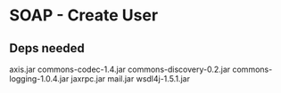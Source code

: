 # SOAP - Create User

## Deps needed
axis.jar
commons-codec-1.4.jar
commons-discovery-0.2.jar
commons-logging-1.0.4.jar
jaxrpc.jar
mail.jar
wsdl4j-1.5.1.jar


